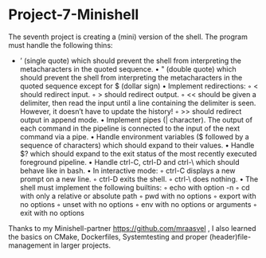 # Project-7-Minishell

The seventh project is creating a (mini) version of the shell.
The program must handle the following thins:

-  ’ (single quote) which should prevent the shell from interpreting the metacharacters in the quoted sequence.
•  " (double quote) which should prevent the shell from interpreting the metacharacters in the quoted sequence except for $ (dollar sign) 
• Implement redirections:
◦ < should redirect input.
◦ > should redirect output.
◦ << should be given a delimiter, then read the input until a line containing the delimiter is seen. However, it doesn’t have to update the history!
◦ >> should redirect output in append mode.
• Implement pipes (| character). The output of each command in the pipeline is connected to the input of the next command via a pipe.
• Handle environment variables ($ followed by a sequence of characters) which should expand to their values.
• Handle $? which should expand to the exit status of the most recently executed foreground pipeline.
• Handle ctrl-C, ctrl-D and ctrl-\ which should behave like in bash.
• In interactive mode:
◦ ctrl-C displays a new prompt on a new line.
◦ ctrl-D exits the shell.
◦ ctrl-\ does nothing.
• The shell must implement the following builtins:
◦ echo with option -n
◦ cd with only a relative or absolute path
◦ pwd with no options
◦ export with no options
◦ unset with no options
◦ env with no options or arguments
◦ exit with no options

Thanks to my Minishell-partner https://github.com/mraasvel , I also learned the basics on CMake, Dockerfiles, Systemtesting and proper (header)file-management in larger projects.
